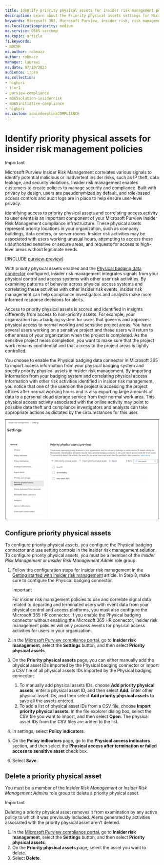 ```yaml
---
title: Identify priority physical assets for insider risk management policies
description: Learn about the Priority physical assets settings for Microsoft Purview Insider Risk Management. 
keywords: Microsoft 365, Microsoft Purview, insider risk, risk management, compliance
ms.localizationpriority: medium
ms.service: O365-seccomp
ms.topic: article
f1.keywords:
- NOCSH
ms.author: robmazz
author: robmazz
manager: laurawi
ms.date: 07/10/2023
audience: itpro
ms.collection:
- highpri 
- tier1
- purview-compliance
- m365solution-insiderrisk
- m365initiative-compliance
- highpri
ms.custom: admindeeplinkCOMPLIANCE
---
```


# Identify priority physical assets for insider risk management policies

> [!IMPORTANT]
> Microsoft Purview Insider Risk Management correlates various signals to identify potential malicious or inadvertent insider risks, such as IP theft, data leakage, and security violations. Insider risk management enables customers to create policies to manage security and compliance. Built with privacy by design, users are pseudonymized by default, and role-based access controls and audit logs are in place to help ensure user-level privacy.

Identifying access to priority physical assets and correlating access activity to user events is an important component of your Microsoft Purview Insider Risk Management compliance infrastructure. These physical assets represent priority locations in your organization, such as company buildings, data centers, or server rooms. Insider risk activities may be associated with users working unusual hours, attempting to access these unauthorized sensitive or secure areas, and requests for access to high-level areas without legitimate needs.

[!INCLUDE [purview-preview](../includes/purview-preview.md)]

With priority physical assets enabled and the [Physical badging data connector](import-physical-badging-data.md) configured, insider risk management integrates signals from your physical control and access systems with other user risk activities. By examining patterns of behavior across physical access systems and correlating these activities with other insider risk events, insider risk management can help compliance investigators and analysts make more informed response decisions for alerts. 

Access to priority physical assets is scored and identified in insights differently from access to non-priority assets. For example, your organization has a badging system for users that governs and approves physical access to normal working and sensitive project areas. You have several users working on a sensitive project and these users will return to other areas of your organization when the project is completed. As the sensitive project nears completion, you want to make sure that the project work remains confidential and that access to the project areas is tightly controlled.

You choose to enable the Physical badging data connector in Microsoft 365 to import access information from your physical badging system and specify priority physical assets in insider risk management. By importing information from your badging system and correlating physical access information with other risk activities identified in insider risk management, you notice that one of the users on the project is accessing the project offices after normal working hours and is also exporting large amounts of data to a personal cloud storage service from their normal work area. This physical access activity associated with the online activity may point to possible data theft and compliance investigators and analysts can take appropriate actions as dictated by the circumstances for this user.

![Insider risk management priority physical assets.](../media/insider-risk-settings-priority-assets.png)

## Configure priority physical assets

To configure priority physical assets, you configure the Physical badging connector and use setting controls in the insider risk management solution. To configure priority physical assets, you must be a member of the *Insider Risk Management* or *Insider Risk Management Admin* role group.

1. Follow the configuration steps for insider risk management in the [Getting started with insider risk management](insider-risk-management-configure.md) article. In Step 3, make sure to configure the Physical badging connector.

    > [!IMPORTANT]
    > For insider risk management policies to use and correlate signal data related to departing and terminated users with event data from your physical control and access platforms, you must also configure the Microsoft 365 HR connector. If you enable the Physical badging connector without enabling the Microsoft 365 HR connector, insider risk management policies will only process events for physical access activities for users in your organization.

2. In the [Microsoft Purview compliance portal](https://compliance.microsoft.com), go to **Insider risk management**, select the **Settings** button, and then select **Priority physical assets**.
3. On the **Priority physical assets** page, you can either manually add the physical asset IDs imported by the Physical badging connector or import a CSV file of all physical assets IDs imported by the Physical badging connector:
    1. To manually add physical assets IDs, choose **Add priority physical assets**, enter a physical asset ID, and then select **Add**. Enter other physical asset IDs, and then select **Add priority physical assets** to save all the assets entered.
    2. To add a list of physical asset IDs from a CSV file, choose **Import priority physical assets**. In the file explorer dialog box, select the CSV file you want to import, and then select **Open**. The physical asset IDs from the CSV files are added to the list.
4. In settings, select **Policy indicators**.
5. On the **Policy indicators** page, go to the **Physical access indicators** section, and then select the **Physical access after termination or failed access to sensitive asset** check box.
6. Select **Save**.

## Delete a priority physical asset

You must be a member of the *Insider Risk Management* or *Insider Risk Management Admins* role group to delete a priority physical asset.

> [!IMPORTANT]
> Deleting a priority physical asset removes it from examination by any active policy to which it was previously included. Alerts generated by activities associated with the priority physical asset aren't deleted.

1. In the [Microsoft Purview compliance portal](https://compliance.microsoft.com), go to **Insider risk management**, select the **Settings** button, and then select **Priority physical assets**.
2. On the **Priority physical assets** page, select the asset you want to delete.
3. Select **Delete**.
